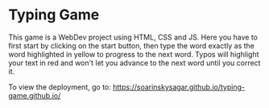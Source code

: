 # Typing Game
This game is a WebDev project using HTML, CSS and JS. Here you have to first start by clicking on the start button, then type the word exactly as the word highlighted in yellow to progress to the next word. Typos will highlight your text in red and won't let you advance to the next word until you correct it.

To view the deployment, go to: https://soarinskysagar.github.io/typing-game.github.io/
